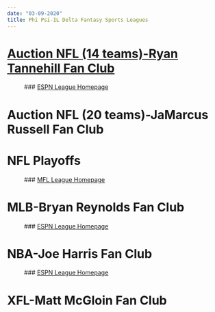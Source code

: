 ```yaml
---
date: "03-09-2020"
title: Phi Psi-IL Delta Fantasy Sports Leagues
---
```


# [Auction NFL (14 teams)-Ryan Tannehill Fan Club](./main-page.html)
&nbsp; &nbsp; &nbsp; &nbsp; &nbsp; ### [ESPN League Homepage](https://fantasy.espn.com/football/league?leagueId=21575912)
# Auction NFL (20 teams)-JaMarcus Russell Fan Club
# NFL Playoffs
&nbsp; &nbsp; &nbsp; &nbsp; &nbsp; ### [MFL League Homepage](https://www63.myfantasyleague.com/2019/home/38637#0)
# MLB-Bryan Reynolds Fan Club
&nbsp; &nbsp; &nbsp; &nbsp; &nbsp; ### [ESPN League Homepage](https://fantasy.espn.com/baseball/league?leagueId=62615350)
# NBA-Joe Harris Fan Club
&nbsp; &nbsp; &nbsp; &nbsp; &nbsp; ### [ESPN League Homepage](https://fantasy.espn.com/basketball/league?leagueId=59873460)
# XFL-Matt McGloin Fan Club
